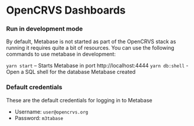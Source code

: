 # OpenCRVS Dashboards

### Run in development mode

By default, Metabase is not started as part of the OpenCRVS stack as running it requires quite a bit of resources. You can use the following commands to use metabase in development:

`yarn start` – Starts Metabase in port http://localhost:4444
`yarn db:shell` - Open a SQL shell for the database Metabase created

### Default credentials

These are the default credentials for logging in to Metabase

- Username: `user@opencrvs.org`
- Password: `m3tabase`
